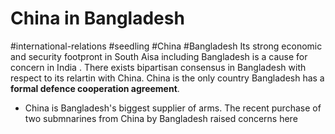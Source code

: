 # China in Bangladesh
#international-relations #seedling #China #Bangladesh 
Its strong economic and security footpront in South Aisa including Bangladesh is a cause for concern in India . There exists bipartisan consensus   in Bangladesh with respect to its relartin with China. China is the only country Bangladesh has a **formal defence cooperation agreement**.
- China is Bangladesh's biggest supplier of arms. The recent purchase of two submnarines from China by Bangladesh raised concerns here


